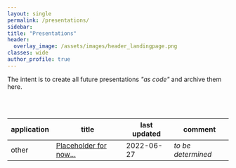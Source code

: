 ```yaml
---
layout: single
permalink: /presentations/
sidebar:
title: "Presentations"
header:
  overlay_image: /assets/images/header_landingpage.png
classes: wide
author_profile: true
---
```



The intent is to create all future presentations _"as code"_ and archive them here.
<br><br><br>

<img src="https://www.datocms-assets.com/2885/1588890753-hashicorpprimarylogorgb.svg" style="background-color: black;max-width:350px;" alt="" />

|application|title|last updated|comment|
|-|-|-|-|
|other|[Placeholder for now...](https://repping.github.io/presentations)|2022-06-27|_to be determined_|